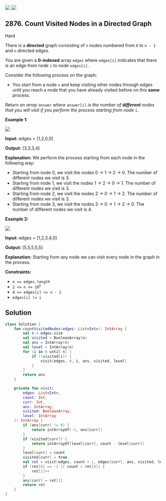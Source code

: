 [![](https://img.shields.io/github/stars/javadev/LeetCode-in-Kotlin?label=Stars&style=flat-square)](https://github.com/javadev/LeetCode-in-Kotlin)
[![](https://img.shields.io/github/forks/javadev/LeetCode-in-Kotlin?label=Fork%20me%20on%20GitHub%20&style=flat-square)](https://github.com/javadev/LeetCode-in-Kotlin/fork)

## 2876\. Count Visited Nodes in a Directed Graph

Hard

There is a **directed** graph consisting of `n` nodes numbered from `0` to `n - 1` and `n` directed edges.

You are given a **0-indexed** array `edges` where `edges[i]` indicates that there is an edge from node `i` to node `edges[i]`.

Consider the following process on the graph:

*   You start from a node `x` and keep visiting other nodes through edges until you reach a node that you have already visited before on this **same** process.

Return _an array_ `answer` _where_ `answer[i]` _is the number of **different** nodes that you will visit if you perform the process starting from node_ `i`.

**Example 1:**

![](https://assets.leetcode.com/uploads/2023/08/31/graaphdrawio-1.png)

**Input:** edges = [1,2,0,0]

**Output:** [3,3,3,4]

**Explanation:** We perform the process starting from each node in the following way:
- Starting from node 0, we visit the nodes 0 -> 1 -> 2 -> 0. The number of different nodes we visit is 3. 
- Starting from node 1, we visit the nodes 1 -> 2 -> 0 -> 1. The number of different nodes we visit is 3. 
- Starting from node 2, we visit the nodes 2 -> 0 -> 1 -> 2. The number of different nodes we visit is 3. 
- Starting from node 3, we visit the nodes 3 -> 0 -> 1 -> 2 -> 0. The number of different nodes we visit is 4.

**Example 2:**

![](https://assets.leetcode.com/uploads/2023/08/31/graaph2drawio.png)

**Input:** edges = [1,2,3,4,0]

**Output:** [5,5,5,5,5]

**Explanation:** Starting from any node we can visit every node in the graph in the process.

**Constraints:**

*   `n == edges.length`
*   <code>2 <= n <= 10<sup>5</sup></code>
*   `0 <= edges[i] <= n - 1`
*   `edges[i] != i`

## Solution

```kotlin
class Solution {
    fun countVisitedNodes(edges: List<Int>): IntArray {
        val n = edges.size
        val visited = BooleanArray(n)
        val ans = IntArray(n)
        val level = IntArray(n)
        for (i in 0 until n) {
            if (!visited[i]) {
                visit(edges, 0, i, ans, visited, level)
            }
        }
        return ans
    }

    private fun visit(
        edges: List<Int>,
        count: Int,
        curr: Int,
        ans: IntArray,
        visited: BooleanArray,
        level: IntArray
    ): IntArray {
        if (ans[curr] != 0) {
            return intArrayOf(-1, ans[curr])
        }
        if (visited[curr]) {
            return intArrayOf(level[curr], count - level[curr])
        }
        level[curr] = count
        visited[curr] = true
        val ret = visit(edges, count + 1, edges[curr], ans, visited, level)
        if (ret[0] == -1 || count < ret[0]) {
            ret[1]++
        }
        ans[curr] = ret[1]
        return ret
    }
}
```